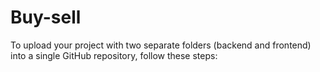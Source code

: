 # Buy-sell

To upload your project with two separate folders (backend and frontend) into a single GitHub repository, follow these steps:
